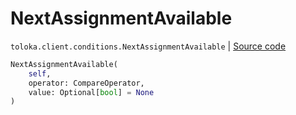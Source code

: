 # NextAssignmentAvailable
`toloka.client.conditions.NextAssignmentAvailable` | [Source code](https://github.com/Toloka/toloka-kit/blob/v0.1.26/src/client/conditions.py#L209)

```python
NextAssignmentAvailable(
    self,
    operator: CompareOperator,
    value: Optional[bool] = None
)
```

